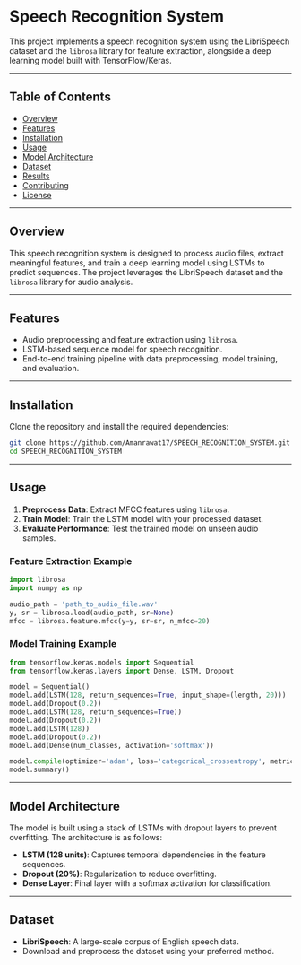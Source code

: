 # Speech Recognition System

This project implements a speech recognition system using the LibriSpeech dataset and the `librosa` library for feature extraction, alongside a deep learning model built with TensorFlow/Keras.

---

## Table of Contents
- [Overview](#overview)
- [Features](#features)
- [Installation](#installation)
- [Usage](#usage)
- [Model Architecture](#model-architecture)
- [Dataset](#dataset)
- [Results](#results)
- [Contributing](#contributing)
- [License](#license)

---

## Overview
This speech recognition system is designed to process audio files, extract meaningful features, and train a deep learning model using LSTMs to predict sequences. The project leverages the LibriSpeech dataset and the `librosa` library for audio analysis.

---

## Features
- Audio preprocessing and feature extraction using `librosa`.
- LSTM-based sequence model for speech recognition.
- End-to-end training pipeline with data preprocessing, model training, and evaluation.

---

## Installation
Clone the repository and install the required dependencies:

```bash
git clone https://github.com/Amanrawat17/SPEECH_RECOGNITION_SYSTEM.git
cd SPEECH_RECOGNITION_SYSTEM

```

---

## Usage
1. **Preprocess Data**: Extract MFCC features using `librosa`.
2. **Train Model**: Train the LSTM model with your processed dataset.
3. **Evaluate Performance**: Test the trained model on unseen audio samples.

### Feature Extraction Example
```python
import librosa
import numpy as np

audio_path = 'path_to_audio_file.wav'
y, sr = librosa.load(audio_path, sr=None)
mfcc = librosa.feature.mfcc(y=y, sr=sr, n_mfcc=20)
```

### Model Training Example
```python
from tensorflow.keras.models import Sequential
from tensorflow.keras.layers import Dense, LSTM, Dropout

model = Sequential()
model.add(LSTM(128, return_sequences=True, input_shape=(length, 20)))
model.add(Dropout(0.2))
model.add(LSTM(128, return_sequences=True))
model.add(Dropout(0.2))
model.add(LSTM(128))
model.add(Dropout(0.2))
model.add(Dense(num_classes, activation='softmax'))

model.compile(optimizer='adam', loss='categorical_crossentropy', metrics=['accuracy'])
model.summary()
```

---

## Model Architecture
The model is built using a stack of LSTMs with dropout layers to prevent overfitting. The architecture is as follows:
- **LSTM (128 units)**: Captures temporal dependencies in the feature sequences.
- **Dropout (20%)**: Regularization to reduce overfitting.
- **Dense Layer**: Final layer with a softmax activation for classification.

---

## Dataset
- **LibriSpeech**: A large-scale corpus of English speech data.
- Download and preprocess the dataset using your preferred method.


